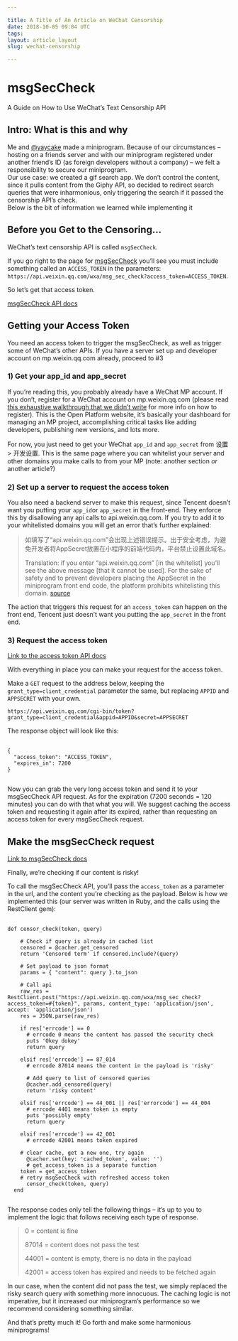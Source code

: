 ```yaml
---

title: A Title of An Article on WeChat Censorship
date: 2018-10-05 09:04 UTC
tags:
layout: article_layout
slug: wechat-censorship

---
```


# msgSecCheck

<p class="subtitle">A Guide on How to Use WeChat’s Text Censorship API</p>

##  Intro: What is this and why
Me and <a class="highlight" href="http://thegraceyang.com/" target="_blank">@yaycake</a> made a miniprogram. Because of our circumstances – hosting on a friends server and with our miniprogram registered under another friend’s ID (as foreign developers without a company) – we felt a responsibility to secure our miniprogram. <br>
Our use case: we created a gif search app. We don’t control the content, since it pulls content from the Giphy API, so decided to redirect search queries that were inharmonious, only triggering the search if it passed the censorship API’s check.<br>
Below is the bit of information we learned while implementing it

## Before you Get to the Censoring…

WeChat’s text censorship API is called `msgSecCheck`.

If you go right to the page for [msgSecCheck](https://developers.weixin.qq.com/miniprogram/dev/api/msgSecCheck.html) you’ll see you must include something called an `ACCESS_TOKEN` in the parameters:<br>
`https://api.weixin.qq.com/wxa/msg_sec_check?access_token=ACCESS_TOKEN`.

So let’s get that access token.

[msgSecCheck API docs](https://developers.weixin.qq.com/miniprogram/dev/api/msgSecCheck.html)

## Getting your Access Token
You need an access token to trigger the msgSecCheck, as well as trigger some of WeChat’s  other APIs. If you have a server set up and developer account on mp.weixin.qq.com already, proceed to #3

### 1) Get your app_id and app_secret
If you’re reading this, you probably already have a WeChat MP account. If you don’t, register for a WeChat account on mp.weixin.qq.com (please read [this exhaustive walkthrough that we didn’t write](insert-good-registration-walkthorugh-here) for more info on how to register). This is the Open Platform website, it’s basically your dashboard for managing an MP project, accomplishing critical tasks like adding developers, publishing new versions, and lots more.

For now, you just need to get your WeChat `app_id` and `app_secret` from 设置 > 开发设置. This is the same page where you can whitelist your server and other domains you make calls to from your MP (note: another section _or_ another article?)

### 2) Set up a server to request the access token
You also need a backend server to make this request, since Tencent doesn’t want you putting your `app_id`or `app_secret` in the front-end. They enforce this by disallowing any api calls to api.weixin.qq.com.   If you try to add it to your whitelisted domains you will get an error that’s further explained:

> 如填写了“api.weixin.qq.com”会出现上述错误提示。出于安全考虑，为避免开发者将AppSecret放置在小程序的前端代码内，平台禁止设置此域名。
>
> Translation: if you enter “api.weixin.qq.com” [in the whitelist] you’ll see the above message [that it cannot be used]. For the sake of safety and to prevent developers placing the AppSecret in the miniprogram front end code, the platform prohibits whitelisting this domain.
> [source](http://kf.qq.com/faq/1706236NjINj1706236VRZBR.html)

The action that triggers this request for an `access_token`  can happen on the front end, Tencent just doesn’t want you putting the `app_secret` in the front end.

### 3) Request the access token
[Link to the access token API docs](https://developers.weixin.qq.com/miniprogram/dev/api/token.html#%E8%8E%B7%E5%8F%96-accesstoken)

With everything in place you can make your request for the access token.

Make a `GET` request to the address below, keeping the `grant_type=client_credential` parameter the same, but replacing  `APPID` and `APPSECRET` with your own.

 `https://api.weixin.qq.com/cgi-bin/token?grant_type=client_credential&appid=APPID&secret=APPSECRET`

The response object will look like this:

<pre>
  <code class="json">
{
  "access_token": "ACCESS_TOKEN",
  "expires_in": 7200
}
  </code>
</pre>

Now you can grab the very long access token and send it to your msgSecCheck API request. As for the expiration (7200 seconds = 120 minutes) you can do with that what you will. We suggest caching the access token and requesting it again after its expired, rather than requesting an access token for every msgSecCheck request.

## Make the msgSecCheck request
[Link to msgSecCheck docs](https://developers.weixin.qq.com/miniprogram/dev/api/msgSecCheck.html)

Finally, we’re checking if our content is risky!

To call the msgSecCheck API, you’ll pass the `access_token` as a parameter in the url, and the content you’re checking as the payload. Below is how we implemented this (our server was written in Ruby, and the calls using the RestClient gem):

<pre>
  <code class="rb">
def censor_check(token, query)

    # Check if query is already in cached list
    censored = @cacher.get_censored
    return 'Censored term' if censored.include?(query)

    # Set payload to json format
    params = { "content": query }.to_json

    # Call api
    raw_res = RestClient.post("https://api.weixin.qq.com/wxa/msg_sec_check?access_token=#{token}", params, content_type: 'application/json', accept: 'application/json')
    res = JSON.parse(raw_res)

    if res['errcode'] == 0
      # errcode 0 means the content has passed the security check
      puts 'Okey dokey'
      return query

    elsif res['errcode'] == 87_014
      # errcode 87014 means the content in the payload is 'risky'

      # Add query to list of censored queries
      @cacher.add_censored(query)
      return 'risky content'

    elsif res['errcode'] == 44_001 || res['errorcode'] == 44_004
      # errcode 4401 means token is empty
      puts 'possibly empty'
      return query

    elsif res['errcode'] == 42_001
      # errcode 42001 means token expired

    # clear cache, get a new one, try again
      @cacher.set(key: 'cached_token', value: '')
      # get_access_token is a separate function
    token = get_access_token
    # retry msgSecCheck with refreshed access token
      censor_check(token, query)
  end
  </code>
</pre>

The response codes only tell the following things – it’s up to you to implement the logic that follows receiving each type of response.


> 0 = content is fine
>
> 87014 = content does not pass the test
>
> 44001 = content is empty, there is no data in the payload
>
> 42001 = access token has expired and needs to be fetched again

In our case, when the content did not pass the test, we simply replaced the risky search query with something more innocuous. The caching logic is not imperative, but it increased our miniprogram’s performance so we recommend considering something similar.

And that’s pretty much it! Go forth and make some harmonious miniprograms!

